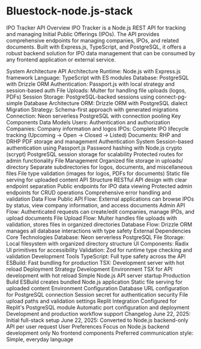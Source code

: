 # Bluestock-node.js-stack
IPO Tracker API
Overview
IPO Tracker is a Node.js REST API for tracking and managing Initial Public Offerings (IPOs). The API provides comprehensive endpoints for managing companies, IPOs, and related documents. Built with Express.js, TypeScript, and PostgreSQL, it offers a robust backend solution for IPO data management that can be consumed by any frontend application or external service.

System Architecture
API Architecture
Runtime: Node.js with Express.js framework
Language: TypeScript with ES modules
Database: PostgreSQL with Drizzle ORM
Authentication: Passport.js with local strategy and session-based auth
File Uploads: Multer for handling file uploads (logos, PDFs)
Session Storage: PostgreSQL-backed sessions using connect-pg-simple
Database Architecture
ORM: Drizzle ORM with PostgreSQL dialect
Migration Strategy: Schema-first approach with generated migrations
Connection: Neon serverless PostgreSQL with connection pooling
Key Components
Data Models
Users: Authentication and authorization
Companies: Company information and logos
IPOs: Complete IPO lifecycle tracking (Upcoming → Open → Closed → Listed)
Documents: RHP and DRHP PDF storage and management
Authentication System
Session-based authentication using Passport.js
Password hashing with Node.js crypto (scrypt)
PostgreSQL session storage for scalability
Protected routes for admin functionality
File Management
Organized file storage in uploads/ directory
Separate subdirectories for logos, documents, and miscellaneous files
File type validation (images for logos, PDFs for documents)
Static file serving for uploaded content
API Structure
RESTful API design with clear endpoint separation
Public endpoints for IPO data viewing
Protected admin endpoints for CRUD operations
Comprehensive error handling and validation
Data Flow
Public API Flow: External applications can browse IPOs by status, view company information, and access documents
Admin API Flow: Authenticated requests can create/edit companies, manage IPOs, and upload documents
File Upload Flow: Multer handles file uploads with validation, stores files in organized directories
Database Flow: Drizzle ORM manages all database interactions with type safety
External Dependencies
Core Technologies
Database: Neon serverless PostgreSQL
File Storage: Local filesystem with organized directory structure
UI Components: Radix UI primitives for accessibility
Validation: Zod for runtime type checking and validation
Development Tools
TypeScript: Full type safety across the API
ESBuild: Fast bundling for production
TSX: Development server with hot reload
Deployment Strategy
Development Environment
TSX for API development with hot reload
Simple Node.js API server startup
Production Build
ESBuild creates bundled Node.js application
Static file serving for uploaded content
Environment Configuration
Database URL configuration for PostgreSQL connection
Session secret for authentication security
File upload paths and validation settings
Replit Integration
Configured for Replit's PostgreSQL module
Automatic port configuration and deployment
Development and production workflow support
Changelog
June 22, 2025: Initial full-stack setup
June 22, 2025: Converted to Node.js backend-only API per user request
User Preferences
Focus on Node.js backend development only
No frontend components
Preferred communication style: Simple, everyday language
